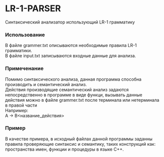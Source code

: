 # LR-1-PARSER
<p>
  Синтаксический анализатор использующий LR-1 грамматику
</p>
<h3>Использование</h3>
<p>В файле grammer.txt описываются необходимые правила LR-1 грамматики.
<br>В файле input.txt записываются входные данные для анализа.
</p>
<h3>Примеченание</h3>
<p>Помимо синтаксического анализа, данная программа способна производить и семантический анализ.
<br>Действия производящие семантический анализ задаются непосредственно в программе в виде функци, вызывать данные действия можно в файле grammer.txt после терминала или нетерминала в правой части<br>
Например:<br>
A -> B<название_действия>
</p>
<h3>Пример</h3>
<p>
В качестве примера, в исходный файлах данной программы заданны правила проверяющие синтаксис и семантику, таких конструкций как: пространства имен, функции и процедуры в языке C++.
</p>
